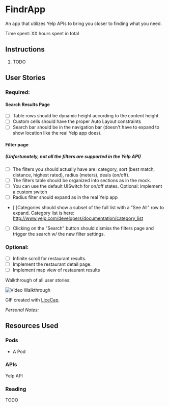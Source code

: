 FindrApp
=========

An app that utilizes Yelp APIs to bring you closer to finding what you need.

Time spent: XX hours spent in total

## Instructions

1. TODO

## User Stories

### Required:
#### Search Results Page
* [ ] Table rows should be dynamic height according to the content height
* [ ] Custom cells should have the proper Auto Layout constraints
* [ ] Search bar should be in the navigation bar (doesn't have to expand to show location like the real Yelp app does).

#### Filter page
##### (Unfortunately, not all the filters are supported in the Yelp API)

* [ ] The filters you should actually have are: category, sort (best match, distance, highest rated), radius (meters), deals (on/off).
* [ ] The filters table should be organized into sections as in the mock.
* [ ] You can use the default UISwitch for on/off states. Optional: implement a custom switch
* [ ] Radius filter should expand as in the real Yelp app
* [ ]Categories should show a subset of the full list with a "See All" row to expand. Category list is here: http://www.yelp.com/developers/documentation/category_list
* [ ] Clicking on the "Search" button should dismiss the filters page and trigger the search w/ the new filter settings.

### Optional:
* [ ] Infinite scroll for restaurant results.
* [ ] Implement the restaurant detail page.
* [ ] Implement map view of restaurant results

Walkthrough of all user stories:

![Video Walkthrough]()

GIF created with [LiceCap](http://www.cockos.com/licecap/).

*Personal Notes:*



## Resources Used

### Pods

* A Pod

### APIs

Yelp API

### Reading

TODO
